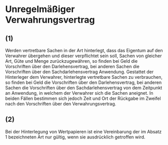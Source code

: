 # Unregelmäßiger Verwahrungsvertrag



## (1)

 Werden vertretbare Sachen in der Art hinterlegt, dass das Eigentum auf den Verwahrer übergehen und dieser verpflichtet sein soll, Sachen von gleicher Art, Güte und Menge zurückzugewähren, so finden bei Geld die Vorschriften über den Darlehensvertrag, bei anderen Sachen die Vorschriften über den Sachdarlehensvertrag Anwendung. Gestattet der Hinterleger dem Verwahrer, hinterlegte vertretbare Sachen zu verbrauchen, so finden bei Geld die Vorschriften über den Darlehensvertrag, bei anderen Sachen die Vorschriften über den Sachdarlehensvertrag von dem Zeitpunkt an Anwendung, in welchem der Verwahrer sich die Sachen aneignet. In beiden Fällen bestimmen sich jedoch Zeit und Ort der Rückgabe im Zweifel nach den Vorschriften über den Verwahrungsvertrag.

## (2)

 Bei der Hinterlegung von Wertpapieren ist eine Vereinbarung der im Absatz 1 bezeichneten Art nur gültig, wenn sie ausdrücklich getroffen wird. 

